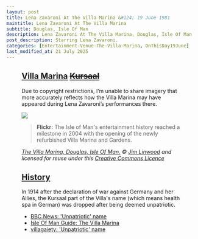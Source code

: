 ```yaml
---
layout: post
title: Lena Zavaroni At The Villa Marina &#124; 19 June 1981
maintitle: Lena Zavaroni At The Villa Marina
subtitle: Douglas, Isle Of Man
description: Lena Zavaroni At The Villa Marina, Douglas, Isle Of Man
post_description: Starring Lena Zavaroni.
categories: [Entertainment-Venue-The-Villa-Marina, OnThisDay19June]
last_modified_at: 21 July 2025
---
```


<figure class="fig3">
<div class="CardLayout">
<div class="CardItem"><h2 id="infobox1" class="infobox"><a href="#infobox1">Villa Marina</a> <a href="#infobox2"><s>Kursaal</s></a></h2>
<div class="CardItem split">
<p>Due to copyright restrictions, I’m unable to share imagery that more accurately reflects how the Villa Marina may have appeared during Lena Zavaroni’s performances there.</p>
<img src="https://live.staticflickr.com/3552/3826412639_c8e5809d00_z.jpg" class="full-width " />
<p></P>
<blockquote><strong>Flickr:</strong> The Isle of Man's entertainment history reached a milestone in 2004 with the opening of the newly refurbished Villa Marina and Gardens.</blockquote>
<cite><a href="https://www.flickr.com/photos/brighton/3826412639">The Villa Marina, Douglas, Isle Of Man.</a> &copy; <a href="https://www.flickr.com/photos/brighton/">Jim Linwood</a> and licensed for reuse under this <a href="https://creativecommons.org/licenses/by/2.0/">Creative Commons Licence</a></cite>
</div></div></div>
</figure>

<figure class="fig3">
<div class="CardLayout">
<div class="CardItem"><h2 id="infobox2" class="infobox"><a href="#infobox2">History</a></h2>
<div class="CardItem split">
<p>In 1914 after the declaration of war against Germany and her Allies, the Kursaal part of the Villa's name (which means health spa in German) was dropped after being deemed unpatriotic.</p>
<ul>
<li><a class="external-link" href="https://www.bbc.co.uk/news/world-europe-isle-of-man-23273896#:~:text=of%20their%20fame.-,%27Unpatriotic%27%20name,-In%201914%20after">BBC News: 'Unpatriotic' name</a></li>
<li><a class="external-link" href="https://www.iomguide.com/villamarina.php#:~:text=along%20the%20Promenade.-,History,-The%20Villa%20Marina">Isle Of Man Guide: The Villa Marina</a></li>
<li><a class="external-link" href="https://www.villagaiety.com/about-us/history/#:~:text=In%201914%20after%20the%20declaration%20of%20war%20against%20Germany%20and%20her%20Allies%2C%20the%20Kursaal%20part%20of%20the%20Villa%27s%20name%20(which%20means%20health%20spa%20in%20German)%20was%20dropped%20after%20being%20deemed%20unpatriotic.">villagaiety: 'Unpatriotic' name</a></li>
</ul>
</div></div></div>
</figure>
